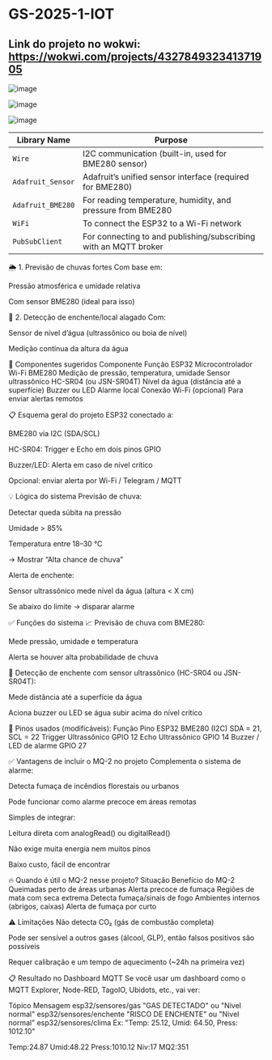 # GS-2025-1-IOT

## Link do projeto no wokwi: https://wokwi.com/projects/432784932341371905

![image](https://github.com/user-attachments/assets/b1dd16ac-f042-40a5-8020-94d19f46e7d6)

![image](https://github.com/user-attachments/assets/f83d07a8-f4d9-4efe-8f68-e86dcc063731)

![image](https://github.com/user-attachments/assets/8e2f2239-7c7f-4719-97db-4c92750e65a7)


| Library Name      | Purpose                                                          |
| ----------------- | ---------------------------------------------------------------- |
| `Wire`            | I2C communication (built-in, used for BME280 sensor)             |
| `Adafruit_Sensor` | Adafruit’s unified sensor interface (required for BME280)        |
| `Adafruit_BME280` | For reading temperature, humidity, and pressure from BME280      |
| `WiFi`            | To connect the ESP32 to a Wi-Fi network                          |
| `PubSubClient`    | For connecting to and publishing/subscribing with an MQTT broker |

🌦️ 1. Previsão de chuvas fortes
Com base em:

Pressão atmosférica e umidade relativa

Com sensor BME280 (ideal para isso)

🌊 2. Detecção de enchente/local alagado
Com:

Sensor de nível d’água (ultrassônico ou boia de nível)

Medição contínua da altura da água

🧰 Componentes sugeridos
Componente	Função
ESP32	Microcontrolador Wi-Fi
BME280	Medição de pressão, temperatura, umidade
Sensor ultrassônico HC-SR04 (ou JSN-SR04T)	Nível da água (distância até a superfície)
Buzzer ou LED	Alarme local
Conexão Wi-Fi (opcional)	Para enviar alertas remotos

📋 Esquema geral do projeto
ESP32 conectado a:

BME280 via I2C (SDA/SCL)

HC-SR04: Trigger e Echo em dois pinos GPIO

Buzzer/LED: Alerta em caso de nível crítico

Opcional: enviar alerta por Wi-Fi / Telegram / MQTT

💡 Lógica do sistema
Previsão de chuva:

Detectar queda súbita na pressão

Umidade > 85%

Temperatura entre 18–30 °C

→ Mostrar “Alta chance de chuva”

Alerta de enchente:

Sensor ultrassônico mede nível da água (altura < X cm)

Se abaixo do limite → disparar alarme

✅ Funções do sistema
📈 Previsão de chuva com BME280:

Mede pressão, umidade e temperatura

Alerta se houver alta probabilidade de chuva

🌊 Detecção de enchente com sensor ultrassônico (HC-SR04 ou JSN-SR04T):

Mede distância até a superfície da água

Aciona buzzer ou LED se água subir acima do nível crítico

🧠 Pinos usados (modificáveis):
Função	Pino ESP32
BME280 (I2C)	SDA = 21, SCL = 22
Trigger Ultrassônico	GPIO 12
Echo Ultrassônico	GPIO 14
Buzzer / LED de alarme	GPIO 27

✅ Vantagens de incluir o MQ-2 no projeto
Complementa o sistema de alarme:

Detecta fumaça de incêndios florestais ou urbanos

Pode funcionar como alarme precoce em áreas remotas

Simples de integrar:

Leitura direta com analogRead() ou digitalRead()

Não exige muita energia nem muitos pinos

Baixo custo, fácil de encontrar

🔥 Quando é útil o MQ-2 nesse projeto?
Situação	Benefício do MQ-2
Queimadas perto de áreas urbanas	Alerta precoce de fumaça
Regiões de mata com seca extrema	Detecta fumaça/sinais de fogo
Ambientes internos (abrigos, caixas)	Alerta de fumaça por curto

⚠️ Limitações
Não detecta CO₂ (gás de combustão completa)

Pode ser sensível a outros gases (álcool, GLP), então falsos positivos são possíveis

Requer calibração e um tempo de aquecimento (~24h na primeira vez)

📋 Resultado no Dashboard MQTT
Se você usar um dashboard como o MQTT Explorer, Node-RED, TagoIO, Ubidots, etc., vai ver:

Tópico	Mensagem
esp32/sensores/gas	"GAS DETECTADO" ou "Nivel normal"
esp32/sensores/enchente	"RISCO DE ENCHENTE" ou "Nivel normal"
esp32/sensores/clima	Ex: "Temp: 25.12, Umid: 64.50, Press: 1012.10"

Temp:24.87 Umid:48.22 Press:1010.12 Niv:17 MQ2:351
